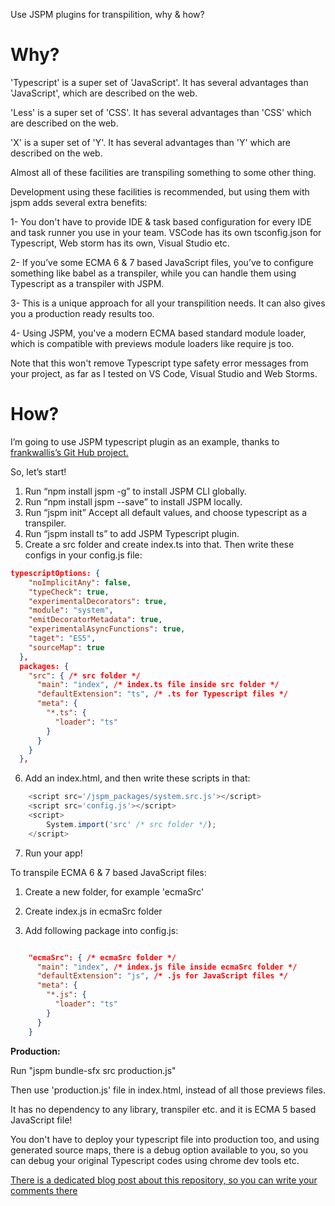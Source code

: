 Use JSPM plugins for transpilition, why & how?

# Why?

'Typescript' is a super set of 'JavaScript'. It has several advantages than 'JavaScript', which are described on the web.

'Less' is a super set of 'CSS'. It has several advantages than 'CSS' which are described on the web.

'X' is a super set of 'Y'. It has several advantages than 'Y' which are described on the web.

Almost all of these facilities are transpiling something to some other thing.

Development using these facilities is recommended, but using them with jspm adds several extra benefits:

1-	You don't have to provide IDE & task based configuration for every IDE and task runner you use in your team. VSCode has its own tsconfig.json for Typescript, Web storm has its own, Visual Studio etc.

2-	If you’ve some ECMA 6 & 7 based JavaScript files, you’ve to configure something like babel as a transpiler, while you can handle them using Typescript as a transpiler with JSPM.

3- This is a unique approach for all your transpilition needs. It can also gives you a production ready results too.

4- Using JSPM, you've a modern ECMA based standard module loader, which is compatible with previews module loaders like require js too. 

Note that this won't remove Typescript type safety error messages from your project, as far as I tested on VS Code, Visual Studio and Web Storms.

# How?

I’m going to use JSPM typescript plugin as an example, thanks to [frankwallis’s Git Hub project.](https://github.com/frankwallis/plugin-typescript)

So, let’s start!

1.	Run “npm install jspm -g” to install JSPM CLI globally.
2.	Run “npm install jspm --save” to install JSPM locally.
3.	Run “jspm init” Accept all default values, and choose typescript as a transpiler.
4.	Run “jspm install ts” to add JSPM Typescript plugin.
5.	Create a src folder and create index.ts into that. Then write these configs in your config.js file:

```json
typescriptOptions: {
    "noImplicitAny": false,
    "typeCheck": true,
    "experimentalDecorators": true,
    "module": "system",
    "emitDecoratorMetadata": true,
    "experimentalAsyncFunctions": true,
    "taget": "ES5",
    "sourceMap": true
  },
  packages: {
    "src": { /* src folder */
      "main": "index", /* index.ts file inside src folder */
      "defaultExtension": "ts", /* .ts for Typescript files */
      "meta": {
        "*.ts": {
          "loader": "ts"
        }
      }
    }
  },
```

6.	Add an index.html, and then write these scripts in that:
```javascript
	<script src='/jspm_packages/system.src.js'></script>
	<script src='config.js'></script>
	<script>
		System.import('src' /* src folder */);
	</script>
```
7.	Run your app!

To transpile ECMA 6 & 7 based JavaScript files:

1. Create a new folder, for example 'ecmaSrc'

2. Create index.js in ecmaSrc folder

3. Add following package into config.js:

```json

    "ecmaSrc": { /* ecmaSrc folder */
      "main": "index", /* index.js file inside ecmaSrc folder */
      "defaultExtension": "js", /* .js for JavaScript files */
      "meta": {
        "*.js": {
          "loader": "ts"
        }
      }
    }

```

**Production:**

Run "jspm bundle-sfx src production.js"

Then use 'production.js' file in index.html, instead of all those previews files.

It has no dependency to any library, transpiler etc. and it is ECMA 5 based JavaScript file!

You don't have to deploy your typescript file into production too, and using generated source maps, there is a debug option available to you, so you can debug your original Typescript codes using chrome dev tools etc.

[There is a dedicated blog post about this repository, so you can write your comments there](http://fermium.co/post/75722936-4017-4f8a-9cbe-957079f35950/Tell-us-about-our-new-repository-“jspm-transpilers-sample”)
